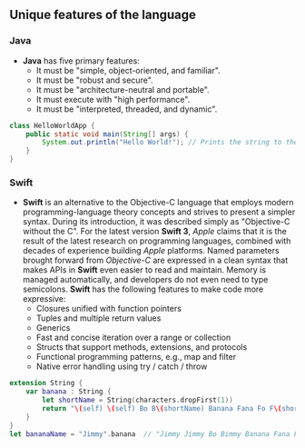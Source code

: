 ## Unique features of the language

### Java
- **Java** has five primary features:
	- It must be "simple, object-oriented, and familiar".
	- It must be "robust and secure".
	- It must be "architecture-neutral and portable".
	- It must execute with "high performance".
	- It must be "interpreted, threaded, and dynamic".
	
```Java
class HelloWorldApp {
	public static void main(String[] args) {
		System.out.println("Hello World!"); // Prints the string to the console.
	}
}
```

### Swift
- **Swift** is an alternative to the Objective-C language that employs modern programming-language theory concepts and strives to present a simpler syntax. During its introduction, it was described simply as "Objective-C without the C". For the latest version **Swift 3**, *Apple* claims that it is the result of the latest research on programming languages, combined with decades of experience building *Apple* platforms. Named parameters brought forward from *Objective-C* are expressed in a clean syntax that makes APIs in **Swift** even easier to read and maintain. Memory is managed automatically, and developers do not even need to type semicolons. **Swift** has the following features to make code more expressive:
	- Closures unified with function pointers
	- Tuples and multiple return values
	- Generics
	- Fast and concise iteration over a range or collection
	- Structs that support methods, extensions, and protocols
	- Functional programming patterns, e.g., map and filter
	- Native error handling using try / catch / throw
```Swift
extension String {
	var banana : String {
		let shortName = String(characters.dropFirst(1))
		return "\(self) \(self) Bo B\(shortName) Banana Fana Fo F\(shortName)"
	}
}
let bananaName = "Jimmy".banana  // "Jimmy Jimmy Bo Bimmy Banana Fana Fo Fimmy"
```
